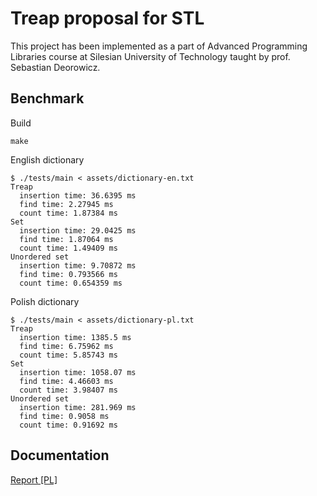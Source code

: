 # Treap proposal for STL
This project has been implemented as a part of Advanced Programming Libraries course at Silesian University of Technology taught by prof. Sebastian Deorowicz.

## Benchmark

Build
```
make
```

English dictionary
```
$ ./tests/main < assets/dictionary-en.txt
Treap
  insertion time: 36.6395 ms
  find time: 2.27945 ms
  count time: 1.87384 ms
Set
  insertion time: 29.0425 ms
  find time: 1.87064 ms
  count time: 1.49409 ms
Unordered set
  insertion time: 9.70872 ms
  find time: 0.793566 ms
  count time: 0.654359 ms
```

Polish dictionary
```
$ ./tests/main < assets/dictionary-pl.txt
Treap
  insertion time: 1385.5 ms
  find time: 6.75962 ms
  count time: 5.85743 ms
Set
  insertion time: 1058.07 ms
  find time: 4.46603 ms
  count time: 3.98407 ms
Unordered set
  insertion time: 281.969 ms
  find time: 0.9058 ms
  count time: 0.91692 ms
```

## Documentation
[Report [PL]](/docs/Report%20%5BPL%5D.pdf)
